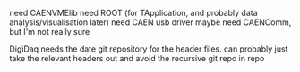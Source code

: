 need CAENVMElib
need ROOT (for TApplication, and probably data analysis/visualisation later)
need CAEN usb driver
maybe need CAENComm, but I'm not really sure

DigiDaq needs the date git repository for the header files. can probably just take the relevant headers out and avoid the recursive git repo in repo